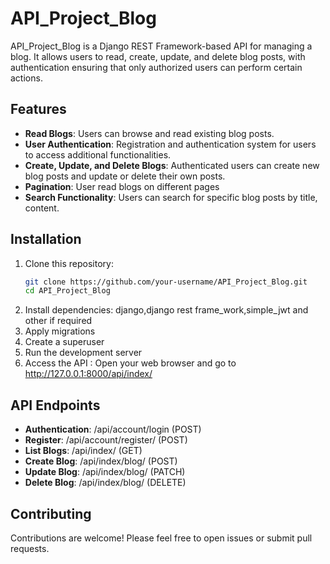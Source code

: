 # API_Project_Blog

API_Project_Blog is a Django REST Framework-based API for managing a blog. It allows users to read, create, update, and delete blog posts, with authentication ensuring that only authorized users can perform certain actions.

## Features

- **Read Blogs**: Users can browse and read existing blog posts.
- **User Authentication**: Registration and authentication system for users to access additional functionalities.
- **Create, Update, and Delete Blogs**: Authenticated users can create new blog posts and update or delete their own posts.
- **Pagination**: User read blogs on different pages 
- **Search Functionality**: Users can search for specific blog posts by title, content.

## Installation

1. Clone this repository:
   ```bash
   git clone https://github.com/your-username/API_Project_Blog.git
   cd API_Project_Blog
2. Install dependencies: django,django rest frame_work,simple_jwt and other if required
3. Apply migrations
4. Create a superuser
5. Run the development server
6. Access the API : Open your web browser and go to http://127.0.0.1:8000/api/index/

## API Endpoints
- **Authentication**: /api/account/login (POST)
- **Register**: /api/account/register/ (POST)
- **List Blogs**: /api/index/ (GET)
- **Create Blog**: /api/index/blog/ (POST)
- **Update Blog**: /api/index/blog/ (PATCH)
- **Delete Blog**: /api/index/blog/ (DELETE)

## Contributing
Contributions are welcome! Please feel free to open issues or submit pull requests.


